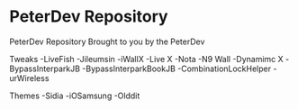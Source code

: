 # PeterDev Repository

PeterDev Repository
Brought to you by the PeterDev


Tweaks
-LiveFish
-Jileumsin
-iWallX
-Live X
-Nota
-N9 Wall
-Dynamimc X
-BypassInterparkJB
-BypassInterparkBookJB
-CombinationLockHelper
-urWireless

Themes
-Sidia
-iOSamsung
-Olddit
